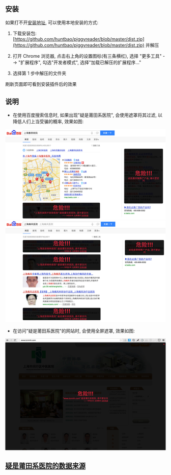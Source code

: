 ## 安装
如果打不开[安装地址](https://chrome.google.com/webstore/detail/%E9%A5%A5%E7%8C%AA%E9%98%85%E8%AF%BB/jfckifkogfenafeakigpkjlifbkklmih?hl=zh-CN), 可以使用本地安装的方式:

1. 下载安装包: [https://github.com/huntbao/piggyreader/blob/master/dist.zip](https://github.com/huntbao/piggyreader/blob/master/dist.zip) 并解压

2. 打开 Chrome 浏览器, 点击右上角的设置图标(有三条横杠), 选择 "更多工具" --> "扩展程序", 勾选"开发者模式", 选择"加载已解压的扩展程序..."

3. 选择第 1 步中解压的文件夹

刷新页面即可看到安装插件后的效果

## 说明

* 在使用百度搜索信息时, 如果出现"疑是莆田系医院", 会使用遮罩将其过滤, 以降低人们上当受骗的概率, 效果如图:

![百度莆田_整容](./baidu_search_putian.jpg)
![百度莆田_痛风](./baidu_search_putian_1.jpg)

* 在访问"疑是莆田系医院"的网站时, 会使用全屏遮罩, 效果如图:

![莆田网站](./putian_site.jpg)

## [疑是莆田系医院的数据来源](https://github.com/open-power-workgroup/Hospital)
